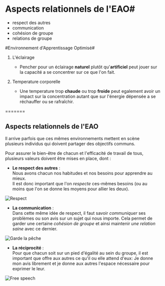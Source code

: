 
# Aspects relationnels de l'EAO#

* respect des autres
* communication
* cohésion de groupe
* relations de groupe

#Environnement d'Apprentissage Optimisé#

1. L'éclairage 
   - Pencher pour un éclairage **naturel** plutôt qu'**artificiel** peut jouer sur la capacité    a se concentrer sur ce que l'on fait.

2. Temperature corporelle
   - Une temperature trop **chaude** ou trop **froide** peut egalement avoir un impact sur la concentration autant que sur l'énergie dépensée a se réchauffer ou se rafraîchir.


=======
## Aspects relationnels de l'EAO 
 
Il arrive parfois que ces mêmes environnements mettent en scène  
plusieurs individus qui doivent partager des objectifs communs. 
 
Pour assurer le bien-être de chacun et l'efficacité de travail de tous,  
plusieurs valeurs doivent être mises en place, dont : 
 
* **Le respect des autres** :    
Nous avons chacun nos habitudes et nos besoins pour apprendre au mieux.  
Il est donc important que l'on *respecte* ces-mêmes besoins (ou au moins que 
l'on se donne les moyens pour allier les deux).
         
![Respect](http://www.legaliguria.coop/legaliguria/wp-content/uploads/2018/04/handshake-2009195_960_720.png) 
 
* **La communication** :   
Dans cette même idée de respect, il faut savoir *communiquer* ses problèmes 
ou son avis sur un sujet qui nous importe. 
Cela permet de garder une certaine *cohésion de groupe* et ainsi maintenir 
*une relation saine* avec ce dernier. 

![Garde la pêche](https://78.media.tumblr.com/69a9306ad33e5efb2f4aae7a8ffc8040/tumblr_oxjvg62IOA1rqiyiyo1_500.gif) 

* **La réciprocité** :   
Pour que chacun soit sur un pied d'égalité au sein du groupe, il est important que offre aux autres ce qu'il ou elle attend d'eux: Je donne mon avis librement et je donne aux autres l'espace nécessaire pour exprimer le leur. 

![Free speech](https://media.giphy.com/media/LPIzIXDWIfpq8/giphy.gif)
 



